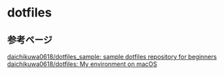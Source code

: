 # dotfiles

## 参考ページ

[daichikuwa0618/dotfiles_sample: sample dotfiles repository for beginners](https://github.com/daichikuwa0618/dotfiles_sample)
[daichikuwa0618/dotfiles: My environment on macOS](https://github.com/daichikuwa0618/dotfiles)